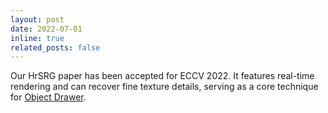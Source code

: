 ```yaml
---
layout: post
date: 2022-07-01
inline: true
related_posts: false
---
```


Our HrSRG paper has been accepted for ECCV 2022. It features real-time rendering and can recover fine texture details, serving as a core technique for [Object Drawer](https://tech.taobao.org/objectdrawer).
